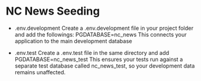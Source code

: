# NC News Seeding
- .env.development
Create a .env.development file in your project folder and add the followings:
PGDATABASE=nc_news
This connects your application to the main development database


- .env.test
Create a .env.test file in the same directory and add
PGDATABASE=nc_news_test
This ensures your tests run against a separate test database called nc_news_test, so your development data remains unaffected.

